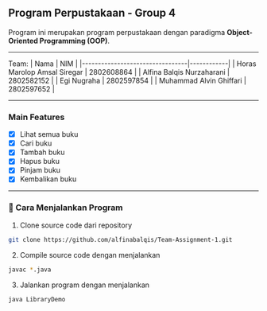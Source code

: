 ## Program Perpustakaan - Group 4

Program ini merupakan program perpustakaan dengan paradigma **Object-Oriented Programming (OOP)**.

---

Team:
| Nama                            | NIM        |
|---------------------------------|------------|
| Horas Marolop Amsal Siregar     | 2802608864 |
| Alfina Balqis Nurzaharani       | 2802582152 |
| Egi Nugraha                     | 2802597854 |
| Muhammad Alvin Ghiffari         | 2802597652 |

---

### Main Features
- [x] Lihat semua buku
- [x] Cari buku
- [x] Tambah buku
- [x] Hapus buku
- [x] Pinjam buku
- [x] Kembalikan buku

---

### 🚀 Cara Menjalankan Program

1. Clone source code dari repository
```bash
git clone https://github.com/alfinabalqis/Team-Assignment-1.git
```
2. Compile source code dengan menjalankan
```bash
javac *.java
```
3. Jalankan program dengan menjalankan
```bash
java LibraryDemo
```